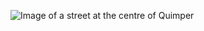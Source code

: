![Image of a street at the centre of Quimper](https://user-images.githubusercontent.com/69069080/119115863-f1e8f880-ba27-11eb-9fba-eb89b032c5e4.jpeg)

